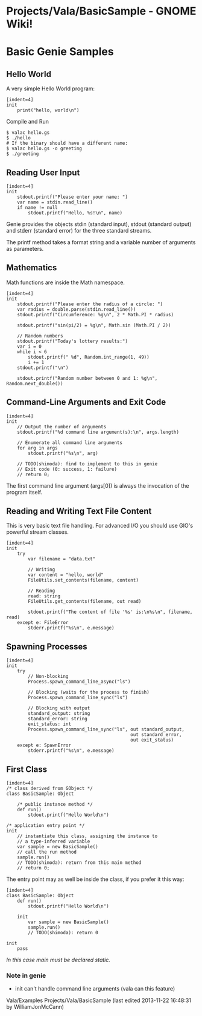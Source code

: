 # Projects/Vala/BasicSample - GNOME Wiki!

# Basic Genie Samples

## Hello World

A very simple Hello World program:

```genie
[indent=4]
init
    print("hello, world\n")
```

Compile and Run

```shell
$ valac hello.gs
$ ./hello
# If the binary should have a different name:
$ valac hello.gs -o greeting
$ ./greeting
```

## Reading User Input

```genie
[indent=4]
init
    stdout.printf("Please enter your name: ")
    var name = stdin.read_line()
    if name != null
        stdout.printf("Hello, %s!\n", name)
```

Genie provides the objects stdin (standard input),
stdout (standard output) and stderr (standard error)
for the three standard streams.

The printf method takes a format string and
a variable number of arguments as parameters.


## Mathematics
Math functions are inside the Math namespace.

```genie
[indent=4]
init
    stdout.printf("Please enter the radius of a circle: ")
    var radius = double.parse(stdin.read_line())
    stdout.printf("Circumference: %g\n", 2 * Math.PI * radius)

    stdout.printf("sin(pi/2) = %g\n", Math.sin (Math.PI / 2))

    // Random numbers
    stdout.printf("Today's lottery results:")
    var i = 0
    while i < 6
        stdout.printf(" %d", Random.int_range(1, 49))
        i += 1
    stdout.printf("\n")

    stdout.printf("Random number between 0 and 1: %g\n", Random.next_double())
```

## Command-Line Arguments and Exit Code

```genie
[indent=4]
init
    // Output the number of arguments
    stdout.printf("%d command line argument(s):\n", args.length)

    // Enumerate all command line arguments
    for arg in args
        stdout.printf("%s\n", arg)

    // TODO(shimoda): find to implement to this in genie
    // Exit code (0: success, 1: failure)
    // return 0;
```

The first command line argument (args[0]) is always
the invocation of the program itself.


## Reading and Writing Text File Content
This is very basic text file handling.
For advanced I/O you should use GIO's powerful stream classes.

```genie
[indent=4]
init
    try
        var filename = "data.txt"

        // Writing
        var content = "hello, world"
        FileUtils.set_contents(filename, content)

        // Reading
        read: string
        FileUtils.get_contents(filename, out read)

        stdout.printf("The content of file '%s' is:\n%s\n", filename, read)
    except e: FileError
        stderr.printf("%s\n", e.message)
```

## Spawning Processes

```genie
[indent=4]
init
    try
        // Non-blocking
        Process.spawn_command_line_async("ls")

        // Blocking (waits for the process to finish)
        Process.spawn_command_line_sync("ls")

        // Blocking with output
        standard_output: string
        standard_error: string
        exit_status: int
        Process.spawn_command_line_sync("ls", out standard_output,
                                              out standard_error,
                                              out exit_status)
    except e: SpawnError
        stderr.printf("%s\n", e.message)
```


## First Class

```genie
[indent=4]
/* class derived from GObject */
class BasicSample: Object

    /* public instance method */
    def run()
        stdout.printf("Hello World\n")

/* application entry point */
init
    // instantiate this class, assigning the instance to
    // a type-inferred variable
    var sample = new BasicSample()
    // call the run method
    sample.run()
    // TODO(shimoda): return from this main method
    // return 0;
```

The entry point may as well be inside the class, if you prefer it this way:

```genie
[indent=4]
class BasicSample: Object
    def run()
        stdout.printf("Hello World\n")

    init
        var sample = new BasicSample()
        sample.run()
        // TODO(shimoda): return 0

init
    pass
```

_In this case main must be declared static._

### Note in genie
- init can't handle command line arguments (vala can this feature)


Vala/Examples Projects/Vala/BasicSample
    (last edited 2013-11-22 16:48:31 by WilliamJonMcCann)

